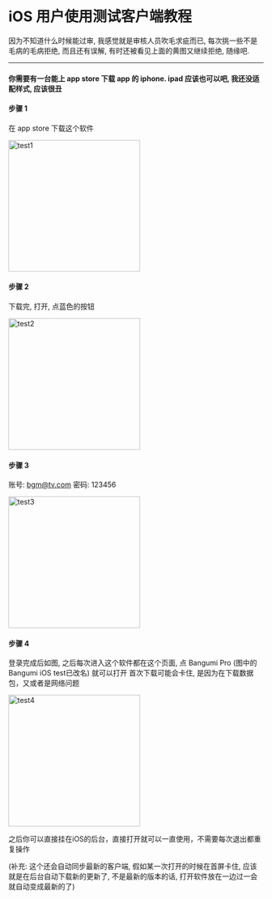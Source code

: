 # iOS 用户使用测试客户端教程

因为不知道什么时候能过审, 我感觉就是审核人员吹毛求疵而已, 每次挑一些不是毛病的毛病拒绝, 而且还有误解, 有时还被看见上面的黄图又继续拒绝, 随缘吧.

---

#### 你需要有一台能上 app store 下载 app 的 iphone. ipad 应该也可以吧, 我还没适配样式, 应该很丑

#### 步骤 1

在 app store 下载这个软件

<img src="https://github.com/czy0729/Bangumi/blob/master/web/preview/test1.png" width="260" alt="test1" />

#### 步骤 2

下载完, 打开, 点蓝色的按钮

<img src="https://github.com/czy0729/Bangumi/blob/master/web/preview/test2.png" width="260" alt="test2" />

#### 步骤 3

账号: bgm@tv.com
密码: 123456

<img src="https://github.com/czy0729/Bangumi/blob/master/web/preview/test3.png" width="260" alt="test3" />

#### 步骤 4

登录完成后如图, 之后每次进入这个软件都在这个页面, 点 Bangumi Pro (图中的Bangumi iOS test已改名) 就可以打开
首次下载可能会卡住, 是因为在下载数据包，又或者是网络问题

<img src="https://github.com/czy0729/Bangumi/blob/master/web/preview/test4.png" width="260" alt="test4" />

之后你可以直接挂在iOS的后台，直接打开就可以一直使用，不需要每次退出都重复操作

(补充: 这个还会自动同步最新的客户端, 假如某一次打开的时候在首屏卡住, 应该就是在后台自动下载新的更新了, 不是最新的版本的话, 打开软件放在一边过一会就自动变成最新的了)
